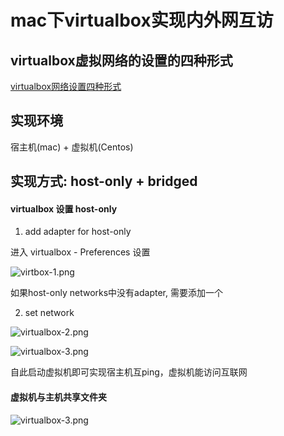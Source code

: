 # mac下virtualbox实现内外网互访



## virtualbox虚拟网络的设置的四种形式

[virtualbox网络设置四种形式](http://www.douban.com/group/topic/15558388/)

## 实现环境

宿主机(mac) + 虚拟机(Centos)

## 实现方式:  host-only + bridged

#### virtualbox 设置 host-only

1. add adapter for host-only  

进入 virtualbox - Preferences 设置

![virtbox-1.png](https://raw.githubusercontent.com/huhongda/blog/master/images/virtualbox-1.png)

如果host-only networks中没有adapter, 需要添加一个

2. set network

![virtualbox-2.png](https://raw.githubusercontent.com/huhongda/blog/master/images/virtualbox-2.png)

![virtualbox-3.png](https://raw.githubusercontent.com/huhongda/blog/master/images/virtualbox-3.png)


自此启动虚拟机即可实现宿主机互ping，虚拟机能访问互联网

#### 虚拟机与主机共享文件夹

![virtualbox-3.png](https://raw.githubusercontent.com/huhongda/blog/master/images/virtualbox-4.png)





